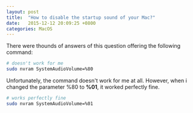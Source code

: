 ```yaml
---
layout: post
title:  "How to disable the startup sound of your Mac?"
date:   2015-12-12 20:09:25 +0800
categories: MacOS
---
```


There were thounds of answers of this question offering the following command:

``` bash
# doesn't work for me
sudo nvram SystemAudioVolume=%80
```
Unfortunately, the command doesn't work for me at all. However, when i changed the parameter %80 to **%01**, it worked perfectly fine.

``` bash
# works perfectly fine
sudo nvram SystemAudioVolume=%01
```
